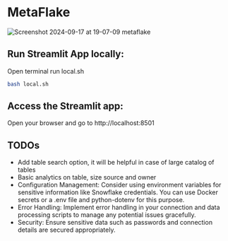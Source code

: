 # MetaFlake

![Screenshot 2024-09-17 at 19-07-09 metaflake](https://github.com/user-attachments/assets/d8bb3029-ae41-4c7d-ae9c-201af6849706)


## Run Streamlit App locally:

Open terminal run local.sh
```bash
bash local.sh
```

## Access the Streamlit app:

Open your browser and go to http://localhost:8501

## TODOs
- Add table search option, it will be helpful in case of large catalog of tables
- Basic analytics on table, size source and owner
- Configuration Management: Consider using environment variables for sensitive information like Snowflake credentials. You can use Docker secrets or a .env file and python-dotenv for this purpose.
- Error Handling: Implement error handling in your connection and data processing scripts to manage any potential issues gracefully.
- Security: Ensure sensitive data such as passwords and connection details are secured appropriately.
